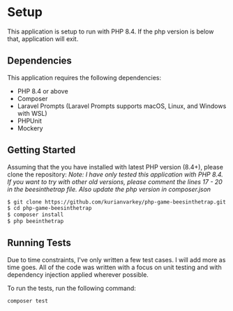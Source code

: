 # Setup
This application is setup to run with PHP 8.4. If the php version is below that, application will exit.


## Dependencies
This application requires the following dependencies:

- PHP 8.4 or above
- Composer
- Laravel Prompts (Laravel Prompts supports macOS, Linux, and Windows with WSL)
- PHPUnit
- Mockery

## Getting Started

Assuming that the you have installed with latest PHP version (8.4+), please clone the repository:
*Note: I have only tested this application with PHP 8.4. If you want to try with other old versions, please comment the lines 17 - 20 in the beesinthetrap file. Also update the php version in composer.json*

``` bash
$ git clone https://github.com/kurianvarkey/php-game-beesinthetrap.git php-game-beesinthetrap
$ cd php-game-beesinthetrap
$ composer install
$ php beeinthetrap
```

## Running Tests
Due to time constraints, I've only written a few test cases. I will add more as time goes. All of the code was written with a focus on unit testing and with dependency injection applied wherever possible.

To run the tests, run the following command:
``` bash
composer test
```